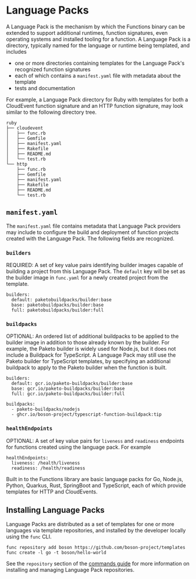 # Language Packs

A Language Pack is the mechanism by which the Functions binary can be extended to support additional runtimes, function signatures, even operating systems and installed tooling for a function. A Language Pack is a directory, typically named for the language or runtime being templated, and includes

- one or more directories containing templates for the Language Pack's recognized function signatures
- each of which contains a `manifest.yaml` file with metadata about the template
- tests and documentation

For example, a Language Pack directory for Ruby with templates for both
a CloudEvent function signature and an HTTP function signature, may look
similar to the following directory tree.

```
ruby
├── cloudevent
│   ├── func.rb
│   ├── Gemfile
│   ├── manifest.yaml
│   ├── Rakefile
│   ├── README.md
│   └── test.rb
└── http
    ├── func.rb
    ├── Gemfile
    ├── manifest.yaml
    ├── Rakefile
    ├── README.md
    └── test.rb
```

## `manifest.yaml`

The `manifest.yaml` file contains metadata that Language Pack providers
may include to configure the build and deployment of function projects
created with the Language Pack. The following fields are recognized.

### `builders`
REQUIRED: A set of key value pairs identifying builder images capable of
building a project from this Language Pack. The `default` key will be
set as the builder image in `func.yaml` for a newly created project from
the template.

```
builders:
  default: paketobuildpacks/builder:base
  base: paketobuildpacks/builder:base
  full: paketobuildpacks/builder:full
```

### `buildpacks`
OPTIONAL: An ordered list of additional buildpacks to be applied to the
builder image in addition to those already known by the builder.
For example, the Paketo builder is widely used for Node.js, but it does
not include a Buildpack for TypeScript. A Language Pack may still use
the Paketo builder for TypeScript templates, by specifying an additional
buildpack to apply to the Paketo builder when the function is built.

```
builders:
  default: gcr.io/paketo-buildpacks/builder:base
  base: gcr.io/paketo-buildpacks/builder:base
  full: gcr.io/paketo-buildpacks/builder:full

buildpacks:
  - paketo-buildpacks/nodejs
  - ghcr.io/boson-project/typescript-function-buildpack:tip
```

### `healthEndpoints`
OPTIONAL: A set of key value pairs for `liveness` and `readiness`
endpoints for functions created using the language pack. For example

```
healthEndpoints:
  liveness: /health/liveness
  readiness: /health/readiness
```

Built in to the Functions library are basic language packs for Go,
Node.js, Python, Quarkus, Rust, SpringBoot and TypeScript, each of
which provide templates for HTTP and CloudEvents.

## Installing Language Packs

Language Packs are distributed as a set of templates for one or more
languages via template repositories, and installed by the developer
locally using the `func` CLI.

```
func repository add boson https://github.com/boson-project/templates
func create -l go -t boson/hello-world
```

See the `repository` section of the [commands guide](commands.md)
for more information on installing and managing Language Pack 
repositories.
